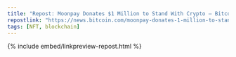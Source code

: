 ```yaml
---
title: "Repost: Moonpay Donates $1 Million to Stand With Crypto – Bitcoin News"
repostlink: "https://news.bitcoin.com/moonpay-donates-1-million-to-stand-with-crypto/"
tags: [NFT, blockchain]
---
```


{% include embed/linkpreview-repost.html %}
